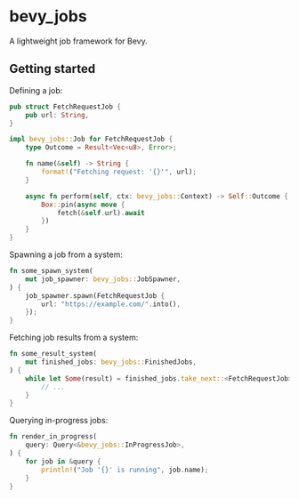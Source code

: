 # bevy_jobs

A lightweight job framework for Bevy.

## Getting started

Defining a job:

```rust
pub struct FetchRequestJob {
    pub url: String,
}

impl bevy_jobs::Job for FetchRequestJob {
    type Outcome = Result<Vec<u8>, Error>;

    fn name(&self) -> String {
        format!("Fetching request: '{}'", url);
    }

    async fn perform(self, ctx: bevy_jobs::Context) -> Self::Outcome {
        Box::pin(async move {
            fetch(&self.url).await
        })
    }
}
```

Spawning a job from a system:

```rust
fn some_spawn_system(
    mut job_spawner: bevy_jobs::JobSpawner,
) {
    job_spawner.spawn(FetchRequestJob {
        url: "https://example.com/".into(),
    });
}
```

Fetching job results from a system:

```rust
fn some_result_system(
    mut finished_jobs: bevy_jobs::FinishedJobs,
) {
    while let Some(result) = finished_jobs.take_next::<FetchRequestJob>() {
        // ...
    }
}
```

Querying in-progress jobs:

```rust
fn render_in_progress(
    query: Query<&bevy_jobs::InProgressJob>,
) {
    for job in &query {
        println!("Job '{}' is running", job.name);
    }
}
```
